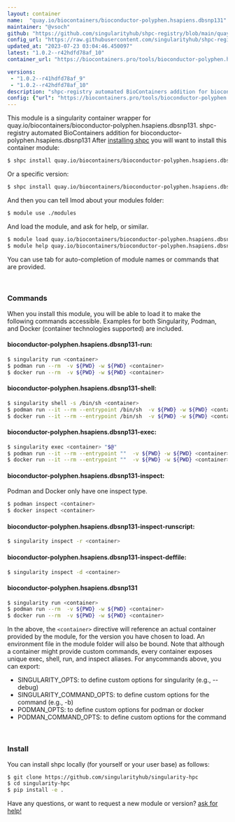 ```yaml
---
layout: container
name:  "quay.io/biocontainers/bioconductor-polyphen.hsapiens.dbsnp131"
maintainer: "@vsoch"
github: "https://github.com/singularityhub/shpc-registry/blob/main/quay.io/biocontainers/bioconductor-polyphen.hsapiens.dbsnp131/container.yaml"
config_url: "https://raw.githubusercontent.com/singularityhub/shpc-registry/main/quay.io/biocontainers/bioconductor-polyphen.hsapiens.dbsnp131/container.yaml"
updated_at: "2023-07-23 03:04:46.450097"
latest: "1.0.2--r42hdfd78af_10"
container_url: "https://biocontainers.pro/tools/bioconductor-polyphen.hsapiens.dbsnp131"

versions:
 - "1.0.2--r41hdfd78af_9"
 - "1.0.2--r42hdfd78af_10"
description: "shpc-registry automated BioContainers addition for bioconductor-polyphen.hsapiens.dbsnp131"
config: {"url": "https://biocontainers.pro/tools/bioconductor-polyphen.hsapiens.dbsnp131", "maintainer": "@vsoch", "description": "shpc-registry automated BioContainers addition for bioconductor-polyphen.hsapiens.dbsnp131", "latest": {"1.0.2--r42hdfd78af_10": "sha256:4e008e69c2ca355972813fc0a135dedaebb690f00f13f3185f867d8ca8454ae7"}, "tags": {"1.0.2--r41hdfd78af_9": "sha256:3868cfc91b29b7a379f1d2a93395273367a2bae06dfc555a2ca1357d34633949", "1.0.2--r42hdfd78af_10": "sha256:4e008e69c2ca355972813fc0a135dedaebb690f00f13f3185f867d8ca8454ae7"}, "docker": "quay.io/biocontainers/bioconductor-polyphen.hsapiens.dbsnp131"}
---
```


This module is a singularity container wrapper for quay.io/biocontainers/bioconductor-polyphen.hsapiens.dbsnp131.
shpc-registry automated BioContainers addition for bioconductor-polyphen.hsapiens.dbsnp131
After [installing shpc](#install) you will want to install this container module:


```bash
$ shpc install quay.io/biocontainers/bioconductor-polyphen.hsapiens.dbsnp131
```

Or a specific version:

```bash
$ shpc install quay.io/biocontainers/bioconductor-polyphen.hsapiens.dbsnp131:1.0.2--r42hdfd78af_10
```

And then you can tell lmod about your modules folder:

```bash
$ module use ./modules
```

And load the module, and ask for help, or similar.

```bash
$ module load quay.io/biocontainers/bioconductor-polyphen.hsapiens.dbsnp131/1.0.2--r42hdfd78af_10
$ module help quay.io/biocontainers/bioconductor-polyphen.hsapiens.dbsnp131/1.0.2--r42hdfd78af_10
```

You can use tab for auto-completion of module names or commands that are provided.

<br>

### Commands

When you install this module, you will be able to load it to make the following commands accessible.
Examples for both Singularity, Podman, and Docker (container technologies supported) are included.

#### bioconductor-polyphen.hsapiens.dbsnp131-run:

```bash
$ singularity run <container>
$ podman run --rm  -v ${PWD} -w ${PWD} <container>
$ docker run --rm  -v ${PWD} -w ${PWD} <container>
```

#### bioconductor-polyphen.hsapiens.dbsnp131-shell:

```bash
$ singularity shell -s /bin/sh <container>
$ podman run --it --rm --entrypoint /bin/sh  -v ${PWD} -w ${PWD} <container>
$ docker run --it --rm --entrypoint /bin/sh  -v ${PWD} -w ${PWD} <container>
```

#### bioconductor-polyphen.hsapiens.dbsnp131-exec:

```bash
$ singularity exec <container> "$@"
$ podman run --it --rm --entrypoint ""  -v ${PWD} -w ${PWD} <container> "$@"
$ docker run --it --rm --entrypoint ""  -v ${PWD} -w ${PWD} <container> "$@"
```

#### bioconductor-polyphen.hsapiens.dbsnp131-inspect:

Podman and Docker only have one inspect type.

```bash
$ podman inspect <container>
$ docker inspect <container>
```

#### bioconductor-polyphen.hsapiens.dbsnp131-inspect-runscript:

```bash
$ singularity inspect -r <container>
```

#### bioconductor-polyphen.hsapiens.dbsnp131-inspect-deffile:

```bash
$ singularity inspect -d <container>
```



#### bioconductor-polyphen.hsapiens.dbsnp131

```bash
$ singularity run <container>
$ podman run --rm  -v ${PWD} -w ${PWD} <container>
$ docker run --rm  -v ${PWD} -w ${PWD} <container>
```


In the above, the `<container>` directive will reference an actual container provided
by the module, for the version you have chosen to load. An environment file in the
module folder will also be bound. Note that although a container
might provide custom commands, every container exposes unique exec, shell, run, and
inspect aliases. For anycommands above, you can export:

 - SINGULARITY_OPTS: to define custom options for singularity (e.g., --debug)
 - SINGULARITY_COMMAND_OPTS: to define custom options for the command (e.g., -b)
 - PODMAN_OPTS: to define custom options for podman or docker
 - PODMAN_COMMAND_OPTS: to define custom options for the command

<br>

### Install

You can install shpc locally (for yourself or your user base) as follows:

```bash
$ git clone https://github.com/singularityhub/singularity-hpc
$ cd singularity-hpc
$ pip install -e .
```

Have any questions, or want to request a new module or version? [ask for help!](https://github.com/singularityhub/singularity-hpc/issues)